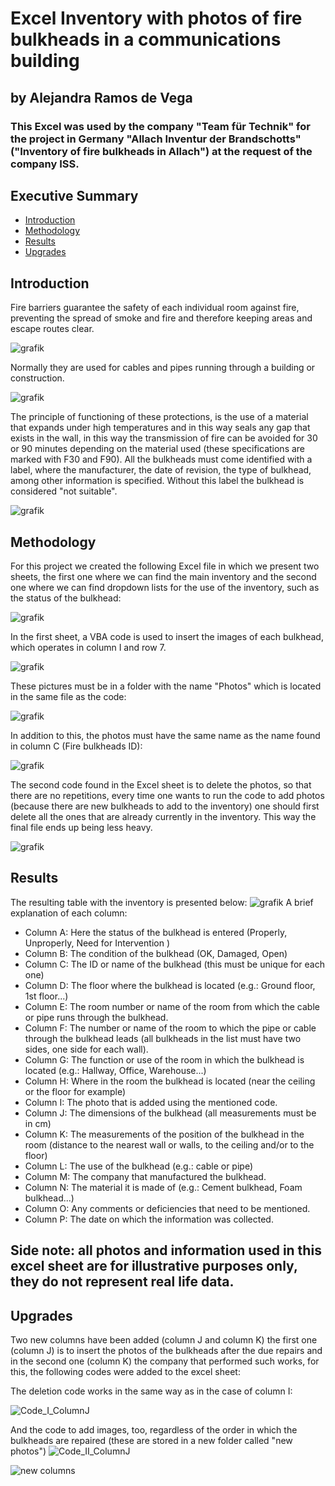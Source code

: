 # Excel Inventory with photos of fire bulkheads in a communications building
## by Alejandra Ramos de Vega
### This Excel was used by the company "Team für Technik" for the project in Germany "Allach Inventur der Brandschotts" ("Inventory of fire bulkheads in Allach") at the request of the company ISS.


## Executive Summary 
* [Introduction](#introduction) 
* [Methodology](#Methodology)
* [Results](#results)
* [Upgrades](#upgrades)


## Introduction
Fire barriers guarantee the safety of each individual room against fire, preventing the spread of smoke and fire and therefore keeping areas and escape routes clear. 
 
![grafik](https://github.com/aledominique/Excel_Inventory/blob/main/Photos/Example%20fire%20protection2.JPG)

Normally they are used for cables and pipes running through a building or construction.  
 
 ![grafik](https://github.com/aledominique/Excel_Inventory/blob/main/Photos/Example%20fire%20protection.jpg)

The principle of functioning of these protections, is the use of a material that expands under high temperatures and in this way seals any gap that exists in the wall, in this way the transmission of fire can be avoided for 30 or 90 minutes depending on the material used (these specifications are marked with F30 and F90).
All the bulkheads must come identified with a label, where the manufacturer, the date of revision, the type of bulkhead, among other information is specified. Without this label the bulkhead is considered "not suitable". 

 ![grafik](https://github.com/aledominique/Excel_Inventory/blob/main/Photos/Example%20fire%20protection3.jpg)



## Methodology 
For this project we created the following Excel file in which we present two sheets, the first one where we can find the main inventory and the second one where we can find dropdown lists for the use of the inventory, such as the status of the bulkhead: 

![grafik](https://github.com/aledominique/Excel_Inventory/blob/main/Photos/Status.JPG)

In the first sheet, a VBA code is used to insert the images of each bulkhead, which operates in column I and row 7. 

![grafik](https://github.com/aledominique/Excel_Inventory/blob/main/Photos/Code_II.JPG)

These pictures must be in a folder with the name "Photos" which is located in the same file as the code: 

![grafik](https://github.com/aledominique/Excel_Inventory/blob/main/Photos/File.JPG)

In addition to this, the photos must have the same name as the name found in column C (Fire bulkheads ID):


![grafik](https://github.com/aledominique/Excel_Inventory/blob/main/Photos/ID.JPG)

The second code found in the Excel sheet is to delete the photos, so that there are no repetitions, every time one wants to run the code to add photos (because there are new bulkheads to add to the inventory) one should first delete all the ones that are already currently in the inventory. This way the final file ends up being less heavy.


![grafik](https://github.com/aledominique/Excel_Inventory/blob/main/Photos/Code_I.JPG)

## Results
The resulting table with the inventory is presented below: 
![grafik](https://github.com/aledominique/Excel_Inventory/blob/main/Photos/Excel.png)
A brief explanation of each column:
* Column A: Here the status of the bulkhead is entered (Properly, Unproperly, Need for Intervention )
* Column B: The condition of the bulkhead (OK, Damaged, Open)
* Column C: The ID or name of the bulkhead (this must be unique for each one)
* Column D: The floor where the bulkhead is located (e.g.: Ground floor, 1st floor...)
* Column E: The room number or name of the room from which the cable or pipe runs through the bulkhead.
* Column F: The number or name of the room to which the pipe or cable through the bulkhead leads (all bulkheads in the list must have two sides, one side for each wall). 
* Column G: The function or use of the room in which the bulkhead is located (e.g.: Hallway, Office, Warehouse...)
* Column H: Where in the room the bulkhead is located (near the ceiling or the floor for example)
* Column I: The photo that is added using the mentioned code.
* Column J: The dimensions of the bulkhead (all measurements must be in cm)
* Column K: The measurements of the position of the bulkhead in the room (distance to the nearest wall or walls, to the ceiling and/or to the floor)
* Column L: The use of the bulkhead (e.g.: cable or pipe)
* Column M: The company that manufactured the bulkhead. 
* Column N: The material it is made of (e.g.: Cement bulkhead, Foam bulkhead...)
* Column O: Any comments or deficiencies that need to be mentioned. 
* Column P: The date on which the information was collected.

## Side note: all photos and information used in this excel sheet are for illustrative purposes only, they do not represent real life data. 

## Upgrades
Two new columns have been added (column J and column K) the first one (column J) is to insert the photos of the bulkheads after the due repairs and in the second one (column K) the company that performed such works, for this, the following codes were added to the excel sheet:

The deletion code works in the same way as in the case of column I: 

![Code_I_ColumnJ](https://user-images.githubusercontent.com/93596082/154290045-50f21aee-b351-4526-8f11-d3cfbce99b4c.JPG)

And the code to add images, too, regardless of the order in which the bulkheads are repaired (these are stored in a new folder called "new photos")
![Code_II_ColumnJ](https://user-images.githubusercontent.com/93596082/154291549-d8594599-2066-4835-a29c-461a1364db8b.JPG)

![new columns](https://user-images.githubusercontent.com/93596082/154295399-1e6ecc76-a6e0-4f17-988c-2b7cfa2370a0.JPG)

